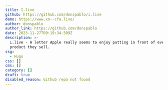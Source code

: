 ```yaml
---
title: I.live
github: https://github.com/donspablo/i.live
demo: https://www.xn--cfa.live/
author: donspablo
author_link: https://github.com/donspablo
date: 2023-11-27T09:19:34.509Z
description: >-
  ı.live - A letter Apple really seems to enjoy putting in front of every single
  product they sell.
ssg:
  - Hugo
css: []
cms: []
category: []
draft: true
disabled_reason: Github repo not found
---
```

